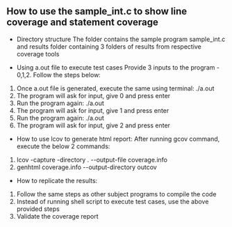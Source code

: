 ## How to use the sample_int.c to show line coverage and statement coverage

* Directory structure
The folder contains the sample program sample_int.c and results folder containing 3 folders of results from respective coverage tools

* Using a.out file to execute test cases
Provide 3 inputs to the program - 0,1,2. Follow the steps below:
1. Once a.out file is generated, execute the same using terminal: ./a.out
2. The program will ask for input, give 0 and press enter
3. Run the program again: ./a.out
4. The program will ask for input, give 1 and press enter
5. Run the program again: ./a.out
6. The program will ask for input, give 2 and press enter

* How to use lcov to generate html report:
After running gcov command, execute the below 2 commands:
1. lcov -capture -directory . --output-file coverage.info
2. genhtml coverage.info --output-directory outcov

* How to replicate the results:
1. Follow the same steps as other subject programs to compile the code
2. Instead of running shell script to execute test cases, use the above provided steps
3. Validate the coverage report